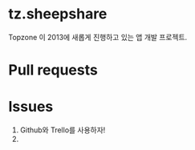 tz.sheepshare
=============

Topzone 이 2013에 새롭게 진행하고 있는 앱 개발 프로젝트.

# Pull requests




# Issues
1. Github와 Trello를 사용하자!
2.  



